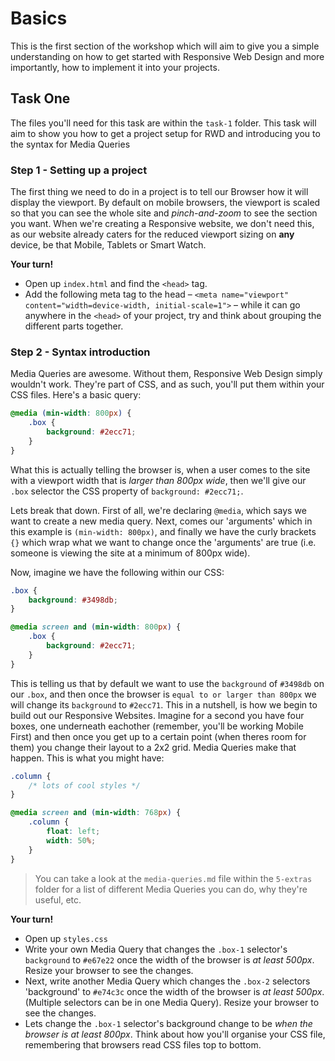 # Basics

This is the first section of the workshop which will aim to give you a simple understanding on how to get started with Responsive Web Design and more importantly, how to implement it into your projects.

## Task One
The files you'll need for this task are within the `task-1` folder. This task will aim to show you how to get a project setup for RWD and introducing you to the syntax for Media Queries

### Step 1 - Setting up a project
The first thing we need to do in a project is to tell our Browser how it will display the viewport. By default on mobile browsers, the viewport is scaled so that you can see the whole site and *pinch-and-zoom* to see the section you want. When we're creating a Responsive website, we don't need this, as our website already caters for the reduced viewport sizing on **any** device, be that Mobile, Tablets or Smart Watch.

**Your turn!**
- Open up `index.html` and find the `<head>` tag.
- Add the following meta tag to the head – `<meta name="viewport" content="width=device-width, initial-scale=1">` – while it can go anywhere in the `<head>` of your project, try and think about grouping the different parts together.

### Step 2 - Syntax introduction
Media Queries are awesome. Without them, Responsive Web Design simply wouldn't work. They're part of CSS, and as such, you'll put them within your CSS files. Here's a basic query:

```css
@media (min-width: 800px) {
    .box {
        background: #2ecc71;
    }
}
```

What this is actually telling the browser is, when a user comes to the site with a viewport width that is *larger than 800px wide*, then we'll give our `.box` selector the CSS property of `background: #2ecc71;`.

Lets break that down. First of all, we're declaring `@media`, which says we want to create a new media query. Next, comes our 'arguments' which in this example is `(min-width: 800px)`, and finally we have the curly brackets `{}` which wrap what we want to change once the 'arguments' are true (i.e. someone is viewing the site at a minimum of 800px wide).

Now, imagine we have the following within our CSS:

```css
.box {
    background: #3498db;
}

@media screen and (min-width: 800px) {
    .box {
        background: #2ecc71;
    }
}
```

This is telling us that by default we want to use the `background` of `#3498db` on our `.box`, and then once the browser is `equal to or larger than 800px` we will change its `background` to `#2ecc71`. This in a nutshell, is how we begin to build out our Responsive Websites. Imagine for a second you have four boxes, one underneath eachother (remember, you'll be working Mobile First) and then once you get up to a certain point (when theres room for them) you change their layout to a 2x2 grid. Media Queries make that happen. This is what you might have:

```css
.column {
    /* lots of cool styles */
}

@media screen and (min-width: 768px) {
    .column {
        float: left;
        width: 50%;
    }
}
```

> You can take a look at the `media-queries.md` file within the `5-extras` folder for a list of different Media Queries you can do, why they're useful, etc.

**Your turn!**
- Open up `styles.css`
- Write your own Media Query that changes the `.box-1` selector's `background` to `#e67e22` once the width of the browser is *at least 500px*. Resize your browser to see the changes.
- Next, write another Media Query which changes the `.box-2` selectors 'background' to `#e74c3c` once the width of the browser is *at least 500px*. (Multiple selectors can be in one Media Query). Resize your browser to see the changes.
- Lets change the `.box-1` selector's background change to be *when the browser is at least 800px*. Think about how you'll organise your CSS file, remembering that browsers read CSS files top to bottom.
